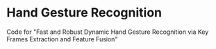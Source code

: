 # Hand Gesture Recognition


Code for "Fast and Robust Dynamic Hand Gesture Recognition via Key Frames Extraction and Feature Fusion"